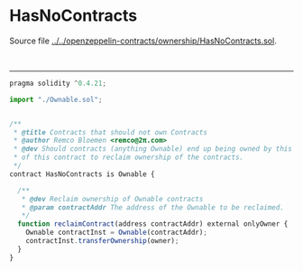 # HasNoContracts

Source file [../../openzeppelin-contracts/ownership/HasNoContracts.sol](../../openzeppelin-contracts/ownership/HasNoContracts.sol).

<br />

<hr />

```javascript
pragma solidity ^0.4.21;

import "./Ownable.sol";


/**
 * @title Contracts that should not own Contracts
 * @author Remco Bloemen <remco@2π.com>
 * @dev Should contracts (anything Ownable) end up being owned by this contract, it allows the owner
 * of this contract to reclaim ownership of the contracts.
 */
contract HasNoContracts is Ownable {

  /**
   * @dev Reclaim ownership of Ownable contracts
   * @param contractAddr The address of the Ownable to be reclaimed.
   */
  function reclaimContract(address contractAddr) external onlyOwner {
    Ownable contractInst = Ownable(contractAddr);
    contractInst.transferOwnership(owner);
  }
}

```
